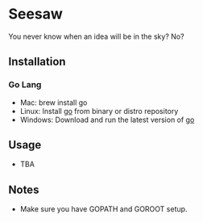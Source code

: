 # Seesaw
You never know when an idea will be in the sky? No?

## Installation

### Go Lang
 - Mac: brew install go
 - Linux: Install [go](http://golang.org/doc/install) from binary or distro repository 
 - Windows: Download and run the latest version of [go](http://golang.org/doc/install)

## Usage
 - TBA
 
## Notes
 - Make sure you have GOPATH and GOROOT setup.

